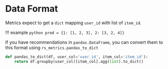 # Data Format

Metrics expect to get a `dict` mapping `user_id` with list of `item_id`.

!!! example
    ```python
    pred = {1: [1, 2, 3], 2: [3, 2, 4]}
    ```

If you have recommendations in `pandas.DataFrame`, you can convert them to this format using 
`rs_metrics.pandas_to_dict`

```python
def pandas_to_dict(df, user_col='user_id', item_col='item_id'):
    return df.groupby(user_col)[item_col].agg(list).to_dict()
```